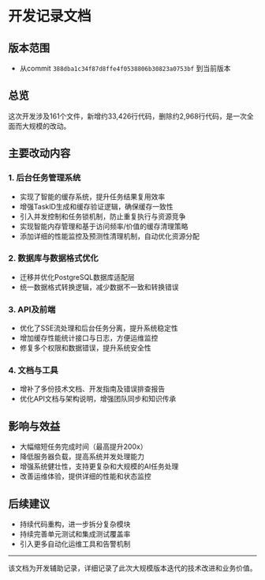 # 开发记录文档

## 版本范围
- 从commit `388dba1c34f87d8ffe4f0538806b30823a0753bf` 到当前版本

## 总览
这次开发涉及161个文件，新增约33,426行代码，删除约2,968行代码，是一次全面而大规模的改动。

## 主要改动内容

### 1. 后台任务管理系统
- 实现了智能的缓存系统，提升任务结果复用效率
- 增强TaskID生成和缓存验证逻辑，确保缓存一致性
- 引入并发控制和任务锁机制，防止重复执行与资源竞争
- 实现智能内存管理和基于访问频率/价值的缓存清理策略
- 添加详细的性能监控及预测性清理机制，自动优化资源分配

### 2. 数据库与数据格式优化
- 迁移并优化PostgreSQL数据库适配层
- 统一数据格式转换逻辑，减少数据不一致和转换错误

### 3. API及前端
- 优化了SSE流处理和后台任务分离，提升系统稳定性
- 增加缓存性能统计接口与日志，方便运维监控
- 修复多个权限和数据错误，提升系统安全性

### 4. 文档与工具
- 增补了多份技术文档、开发指南及错误排查报告
- 优化API文档与架构说明，增强团队同步和知识传承

## 影响与效益
- 大幅缩短任务完成时间（最高提升200x）
- 降低服务器负载，提高系统并发处理能力
- 增强系统健壮性，支持更复杂和大规模的AI任务处理
- 改善运维体验，提供详细的性能和状态监控

## 后续建议
- 持续代码重构，进一步拆分复杂模块
- 持续完善单元测试和集成测试覆盖率
- 引入更多自动化运维工具和告警机制

---

该文档为开发辅助记录，详细记录了此次大规模版本迭代的技术改进和业务价值。